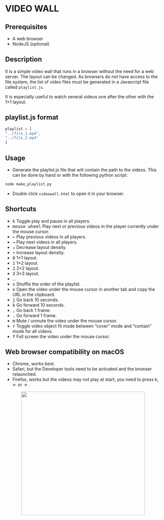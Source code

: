 # VIDEO WALL

## Prerequisites

-   A web browser
-   NodeJS (optional)

## Description

It is a simple video wall that runs in a browser without the need for a web server. The layout can be changed. As browsers do not have access to the file system, the list of video files must be generated in a Javascript file called `playlist.js`.

It is especially useful to watch several videos one after the other with the 1×1 layout.

## playlist.js format

```javascript
playlist = [
"../file_1.mp4",
"../file_2.mp4"
]
```

## Usage

-   Generate the playlist.js file that will contain the path to the videos. This can be done by hand or with the following python script:

```bash
node make_playlist.py
```

-   Double click `videowall.html` to open it in your browser.

## Shortcuts

-   <kbd>k</kbd> Toggle play and pause in all players.
-   <kbd>mouse wheel</kbd> Play next or previous videos in the player currently under the mouse cursor.
-   <kbd>←</kbd> Play previous videos in all players.
-   <kbd>→</kbd> Play next videos in all players.
-   <kbd>↓</kbd> Decrease layout density.
-   <kbd>↑</kbd> Increase layout density.
-   <kbd>0</kbd> 1×1 layout.
-   <kbd>1</kbd> 1×2 layout.
-   <kbd>2</kbd> 2×2 layout.
-   <kbd>3</kbd> 3×3 layout.
-   ...
-   <kbd>s</kbd> Shuffle the order of the playlist.
-   <kbd>o</kbd> Open the video under the mouse cursor in another tab and copy the URL in the clipboard.
-   <kbd>j</kbd> Go back 10 seconds.
-   <kbd>k</kbd> Go forward 10 seconds.
-   <kbd>,</kbd> Go back 1 frame.
-   <kbd>.</kbd> Go forward 1 frame.
-   <kbd>m</kbd> Mute / unmute the video under the mouse cursor.
-   <kbd>r</kbd> Toggle video object fit mode between “cover” mode and “contain” mode for all videos.
-   <kbd>f</kbd> Full screen the video under the mouse cursor.

## Web browser compatibility on macOS

-   Chrome, works best.
-   Safari, but the Developer tools need to be activated and the browser relaunched.
-   Firefox, works but the videos may not play at start, you need to press k, ← or → .

<p align="center">
<img height=400px src="../../raw/master/assets/videowall.jpg" />
</p>
